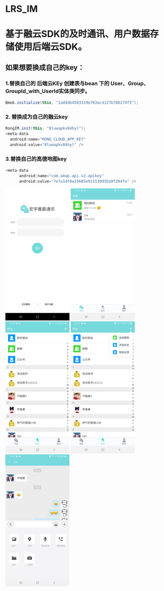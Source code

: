 # LRS_IM
  # 基于融云SDK的及时通讯、用户数据存储使用后端云SDK。
  
  ## 如果想要换成自己的key：
  
  ### 1.替换自己的 后端云KEy  创建表与bean 下的 User、Group、GroupId_with_UserId实体类同步。
  ```java
  Bmob.initialize(this, "1ad4db4503319e703ac4127b78827df5");
  ```
  
  ### 2. 替换成为自己的融云key
  ```java
  RongIM.init(this, "8luwapkv84hyl"); 
  <meta-data
    android:name="RONG_CLOUD_APP_KEY"
    android:value="8luwapkv84hyl" />
  ```
  
  ### 3.替换自己的高德地图key 
  
  ```java
  <meta-data
        android:name="com.amap.api.v2.apikey"
        android:value="7e7a14f0a15685e911530d3ba9f204fa" />
 ```
 
<div>
<img src="https://github.com/lurongshuang/LRS_IM/blob/master/image/1.jpg" width="200"/>
<img src="https://github.com/lurongshuang/LRS_IM/blob/master/image/2.jpg" width="200"/>
<img src="https://github.com/lurongshuang/LRS_IM/blob/master/image/3.jpg" width="200"/>
<img src="https://github.com/lurongshuang/LRS_IM/blob/master/image/4.jpg" width="200"/>
<img src="https://github.com/lurongshuang/LRS_IM/blob/master/image/5.jpg" width="200"/>
</div>
